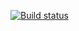 [![Build status](https://ci.appveyor.com/api/projects/status/mpdf2e9oxd3eevv7/branch/main?svg=true)](https://ci.appveyor.com/project/mikhail-malinko/postrequest/branch/main)
